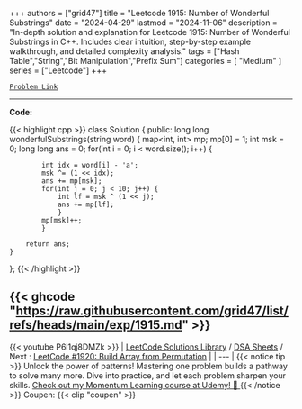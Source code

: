 
+++
authors = ["grid47"]
title = "Leetcode 1915: Number of Wonderful Substrings"
date = "2024-04-29"
lastmod = "2024-11-06"
description = "In-depth solution and explanation for Leetcode 1915: Number of Wonderful Substrings in C++. Includes clear intuition, step-by-step example walkthrough, and detailed complexity analysis."
tags = ["Hash Table","String","Bit Manipulation","Prefix Sum"]
categories = [
    "Medium"
]
series = ["Leetcode"]
+++



[`Problem Link`](https://leetcode.com/problems/number-of-wonderful-substrings/description/)

---
**Code:**

{{< highlight cpp >}}
class Solution {
public:
    long long wonderfulSubstrings(string word) {
        map<int, int> mp;
        mp[0] = 1;
        int msk = 0;
        long long ans = 0;
        for(int i = 0; i < word.size(); i++) {
            
            int idx = word[i] - 'a';
            msk ^= (1 << idx);
            ans += mp[msk];
            for(int j = 0; j < 10; j++) {
                int lf = msk ^ (1 << j);
                ans += mp[lf];
                }
            mp[msk]++;
            }
        
        return ans;
    }
};
{{< /highlight >}}

{{< ghcode "https://raw.githubusercontent.com/grid47/list/refs/heads/main/exp/1915.md" >}}
---
{{< youtube P6i1qj8DMZk >}}
| [LeetCode Solutions Library](https://grid47.xyz/leetcode/) / [DSA Sheets](https://grid47.xyz/sheets/) / Next : [LeetCode #1920: Build Array from Permutation](https://grid47.xyz/posts/leetcode-1920-build-array-from-permutation-solution/) |
| --- |
{{< notice tip >}}
Unlock the power of patterns! Mastering one problem builds a pathway to solve many more. Dive into practice, and let each problem sharpen your skills. [Check out my Momentum Learning course at Udemy! 🚀 ](https://www.udemy.com/course/algorithms-and-data-structures-in-cpp/)
{{< /notice >}}
Coupen: {{< clip "coupen" >}}
